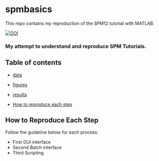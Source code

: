 # spmbasics

This repo contains my reproduction of the SPM12 tutorial with MATLAB.

[![DOI](https://zenodo.org/badge/784344321.svg)](https://zenodo.org/doi/10.5281/zenodo.10953222)
### My attempt to understand and reproduce SPM Tutorials.

<Project description>
  
## Table of contents
   * [data](https://github.com/mselimata/spmbasics/tree/main/data#readme)
   * [figures](https://github.com/mselimata/spmbasics/blob/main/figures/README.md)
   * [results](https://github.com/mselimata/spmbasics/blob/main/results/README.md)

   * [How to reproduce each step](#How-to-reproduce-each-step)

 ## How to Reproduce Each Step
Follow the guideline below for each process:
 *   First GUI interface
 *   Second Batch interface
 *   Third Scripting 

